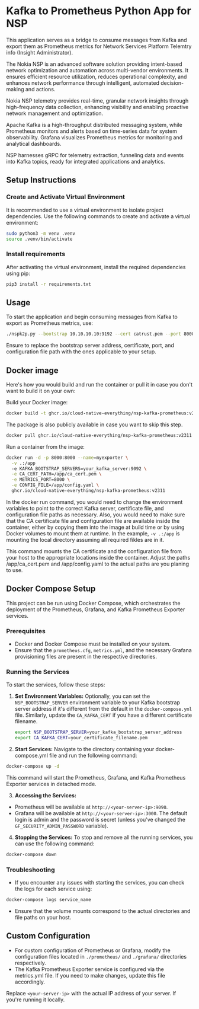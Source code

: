 # Kafka to Prometheus Python App for NSP

This application serves as a bridge to consume messages from Kafka and export them as Prometheus metrics for Network Services Platform Telemtry info (Insight Administrator).

The Nokia NSP is an advanced software solution providing intent-based network optimization and automation across multi-vendor environments. It ensures efficient resource utilization, reduces operational complexity, and enhances network performance through intelligent, automated decision-making and actions.

Nokia NSP telemetry provides real-time, granular network insights through high-frequency data collection, enhancing visibility and enabling proactive network management and optimization.

Apache Kafka is a high-throughput distributed messaging system, while Prometheus monitors and alerts based on time-series data for system observability. Grafana visualizes Prometheus metrics for monitoring and analytical dashboards.

NSP harnesses gRPC for telemetry extraction, funneling data and events into Kafka topics, ready for integrated applications and analytics.


## Setup Instructions

### Create and Activate Virtual Environment

It is recommended to use a virtual environment to isolate project dependencies. Use the following commands to create and activate a virtual environment:

```bash
sudo python3 -m venv .venv
source .venv/bin/activate
```

### Install requirements

After activating the virtual environment, install the required dependencies using pip:
```bash
pip3 install -r requirements.txt
```

## Usage
To start the application and begin consuming messages from Kafka to export as Prometheus metrics, use:

```bash
./nspk2p.py --bootstrap 10.10.10.10:9192 --cert catrust.pem --port 8000 --config metrics.yml
```
Ensure to replace the bootstrap server address, certificate, port, and configuration file path with the ones applicable to your setup.

## Docker image

Here's how you would build and run the container or pull it in case you don't want to build it on your own:

Build your Docker image:
```bash
docker build -t ghcr.io/cloud-native-everything/nsp-kafka-prometheus:v2311 .
```
The package is also publicly available in case you want to skip this step.
```bash
docker pull ghcr.io/cloud-native-everything/nsp-kafka-prometheus:v2311
```

Run a container from the image:
```bash
docker run -d -p 8000:8000 --name=myexporter \
  -v .:/app
  -e KAFKA_BOOTSTRAP_SERVERS=your_kafka_server:9092 \
  -e CA_CERT_PATH=/app/ca_cert.pem \
  -e METRICS_PORT=8000 \
  -e CONFIG_FILE=/app/config.yaml \
  ghcr.io/cloud-native-everything/nsp-kafka-prometheus:v2311
```

In the docker run command, you would need to change the environment variables to point to the correct Kafka server, certificate file, and configuration file paths as necessary. Also, you would need to make sure that the CA certificate file and configuration file are available inside the container, either by copying them into the image at build time or by using Docker volumes to mount them at runtime. In the example, `-v .:/app` is mounting the local directory assuming all required fikles are in it. 


This command mounts the CA certificate and the configuration file from your host to the appropriate locations inside the container. Adjust the paths /app/ca_cert.pem and /app/config.yaml to the actual paths are you planing to use.

## Docker Compose Setup

This project can be run using Docker Compose, which orchestrates the deployment of the Prometheus, Grafana, and Kafka Prometheus Exporter services.

### Prerequisites
- Docker and Docker Compose must be installed on your system.
- Ensure that the `prometheus.cfg`, `metrics.yml`, and the necessary Grafana provisioning files are present in the respective directories.

### Running the Services

To start the services, follow these steps:

1. **Set Environment Variables:**
   Optionally, you can set the `NSP_BOOTSTRAP_SERVER` environment variable to your Kafka bootstrap server address if it's different from the default in the `docker-compose.yml` file. Similarly, update the `CA_KAFKA_CERT` if you have a different certificate filename.

   ```bash
   export NSP_BOOTSTRAP_SERVER=your_kafka_bootstrap_server_address
   export CA_KAFKA_CERT=your_certificate_filename.pem

2. **Start Services:**
Navigate to the directory containing your docker-compose.yml file and run the following command:

```bash
docker-compose up -d
```
This command will start the Prometheus, Grafana, and Kafka Prometheus Exporter services in detached mode.

3. **Accessing the Services:**

* Prometheus will be available at `http://<your-server-ip>:9090`.
* Grafana will be available at `http://<your-server-ip>:3000`. The default login is admin and the password is secret (unless you've changed the `GF_SECURITY_ADMIN_PASSWORD` variable).
4. **Stopping the Services:**
To stop and remove all the running services, you can use the following command:
```bash
docker-compose down
```
### Troubleshooting
* If you encounter any issues with starting the services, you can check the logs for each service using:
```bash
docker-compose logs service_name
```
* Ensure that the volume mounts correspond to the actual directories and file paths on your host.

## Custom Configuration
* For custom configuration of Prometheus or Grafana, modify the configuration files located in `./prometheus/` and `./grafana/` directories respectively.
* The Kafka Prometheus Exporter service is configured via the metrics.yml file. If you need to make changes, update this file accordingly.

Replace `<your-server-ip>` with the actual IP address of your server. If you're running it locally.

